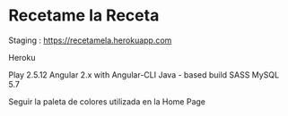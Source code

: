Recetame la Receta
======================================================================
Staging : https://recetamela.herokuapp.com

Heroku


Play 2.5.12
Angular 2.x with Angular-CLI
Java - based build
SASS
MySQL 5.7

Seguir la paleta de colores utilizada en la Home Page
